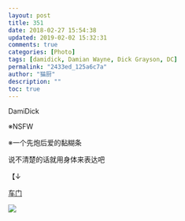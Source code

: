 ```yaml
---
layout: post
title: 351
date: 2018-02-27 15:54:38
updated: 2019-02-02 15:32:31
comments: true
categories: [Photo]
tags: [damidick, Damian Wayne, Dick Grayson, DC]
permalink: "2433ed_125a6c7a"
author: "猫厨"
description: ""
toc: true
---
```


<p>DamiDick</p> 
<p>※NSFW</p> 
<p>※一个先炮后爱的黏糊条</p> 
<p>说不清楚的话就用身体来表达吧</p> 
<p>【↓</p> 
<p><a rel="nofollow" href="https://images-wixmp-ed30a86b8c4ca887773594c2.wixmp.com/intermediary/f/d97cf4c4-1f95-4c79-9e66-10b31d5fac97/dcyotmj-0865d056-8e13-4ede-9f7e-57dc0b64fe16.jpg" target="_blank"  >车门</a></p>

![](/img/img_cVZNdzJtQk9JV2ZHT1B0MFRtYXpocG9lQ3ljQm1Wd1diUDk3RHZpc2xUMEcyN2RqTmtkQzNnPT0.png)